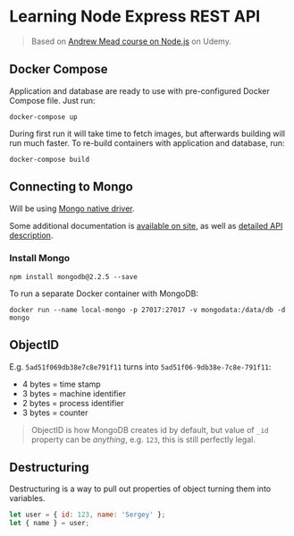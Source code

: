 # Learning Node Express REST API

> Based on [Andrew Mead course on Node.js](https://www.udemy.com/the-complete-nodejs-developer-course-2/learn/v4/overview) on Udemy.

## Docker Compose

Application and database are ready to use with pre-configured Docker Compose file. Just run:

```shell
docker-compose up
```

During first run it will take time to fetch images, but afterwards building will run much faster. To re-build containers with application and database, run:

```shell
docker-compose build
``` 

## Connecting to Mongo

Will be using [Mongo native driver](https://github.com/mongodb/node-mongodb-native).

Some additional documentation is [available on site](http://mongodb.github.io/node-mongodb-native/), as well as [detailed API description](http://mongodb.github.io/node-mongodb-native/3.0/api/).

### Install Mongo

```shell
npm install mongodb@2.2.5 --save
```

To run a separate Docker container with MongoDB:

```shell
docker run --name local-mongo -p 27017:27017 -v mongodata:/data/db -d mongo
```

## ObjectID

E.g. `5ad51f069db38e7c8e791f11` turns into `5ad51f06-9db38e-7c8e-791f11`:

- 4 bytes = time stamp
- 3 bytes = machine identifier
- 2 bytes = process identifier
- 3 bytes = counter

> ObjectID is how MongoDB creates id by default, but value of `_id` property can be *anything*, e.g. `123`, this is still perfectly legal.

## Destructuring

Destructuring is a way to pull out properties of object turning them into variables.

```javascript
let user = { id: 123, name: 'Sergey' };
let { name } = user;
```